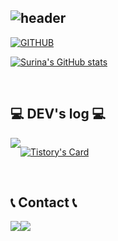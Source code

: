 <div align="left">
  
![header](https://capsule-render.vercel.app/api?type=waving&color=timeGradient&text=Welcome%20to%20Surina's%20GitHub%20👋&animation=twinkling&fontSize=35&fontAlignY=40&fontAlign=70&height=250)
---
  
[![GITHUB](https://hits.seeyoufarm.com/api/count/incr/badge.svg?url=https%3A%2F%2Fgithub.com%2Fsurina125&count_bg=%23F29494&title_bg=%232F2E2E&icon=github.svg&icon_color=%23FFFFFF&title=GITHUB&edge_flat=false)](https://github.com/jiholee0)

[![Surina's GitHub stats](https://github-readme-stats.vercel.app/api?username=surina125&include_all_commits=true&theme=nord&hide_border=true&count_private=true)](https://github.com/jiholee0/github-readme-stats)
 
<br>

## 💻 DEV's log 💻
<div style="display:flex; flex-direction:row;">
    <a href="https://dailycomputer.tistory.com">
        <img src="https://img.shields.io/badge/Tistory-000000?style=for-the-badge&logo=Tistory&logoColor=white"> 
    </a>

  
[![Tistory's Card](https://github-readme-tistory-card.vercel.app/api?name=dailycomputer&theme=default)](https://dailycomputer.tistory.com)
</div><br>

## 📞 Contact 📞
<div style="display:flex; flex-direction:row;">
    <a href="https://www.instagram.com/jjhs125/">
        <img src="https://img.shields.io/badge/Instagram-E4405F?style=for-the-badge&logo=Instagram&logoColor=white"> 
    </a>
    <a href="mailto:jhyunsoo1125@gmail.com">
        <img src="https://img.shields.io/badge/Gmail-EA4335?style=for-the-badge&logo=Gmail&logoColor=white"> 
    </a>
</div><br>


<!--
**surina125/surina125** is a ✨ _special_ ✨ repository because its `README.md` (this file) appears on your GitHub profile.
---
Here are some ideas to get you started:

- 🔭 I’m currently working on ...
- 🌱 I’m currently learning ...
- 👯 I’m looking to collaborate on ...
- 🤔 I’m looking for help with ...
- 💬 Ask me about ...
- 📫 How to reach me: ...
- 😄 Pronouns: ...
- ⚡ Fun fact: ...
-->



